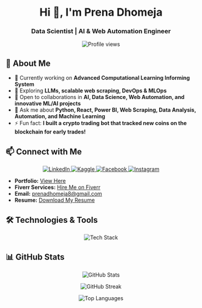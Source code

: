 <h1 align="center">Hi 👋, I'm Prena Dhomeja</h1>
<h3 align="center">Data Scientist | AI & Web Automation Engineer</h3>

<p align="center">
  <img src="https://komarev.com/ghpvc/?username=prenadhomeja123&label=Profile%20views&color=0e75b6&style=flat" alt="Profile views" />
</p>

## 🚀 About Me

- 🔭 Currently working on **Advanced Computational Learning Informing System**
- 🌱 Exploring **LLMs, scalable web scraping, DevOps & MLOps**
- 👯 Open to collaborations in **AI, Data Science, Web Automation, and innovative ML/AI projects**
- 💬 Ask me about **Python, React, Power BI, Web Scraping, Data Analysis, Automation, and Machine Learning**
- ⚡ Fun fact: **I built a crypto trading bot that tracked new coins on the blockchain for early trades!**

## 📫 Connect with Me

<p align="center">
  <a href="https://linkedin.com/in/prena-rani" target="_blank">
    <img src="https://img.shields.io/badge/LinkedIn-blue?style=for-the-badge&logo=linkedin" alt="LinkedIn">
  </a>
  <a href="https://kaggle.com/prenadhomeja" target="_blank">
    <img src="https://img.shields.io/badge/Kaggle-20BEFF?style=for-the-badge&logo=kaggle&logoColor=white" alt="Kaggle">
  </a>
  <a href="https://fb.com/prena.dhomeja" target="_blank">
    <img src="https://img.shields.io/badge/Facebook-1877F2?style=for-the-badge&logo=facebook&logoColor=white" alt="Facebook">
  </a>
  <a href="https://instagram.com/prenadhomeja" target="_blank">
    <img src="https://img.shields.io/badge/Instagram-E4405F?style=for-the-badge&logo=instagram&logoColor=white" alt="Instagram">
  </a>
</p>

- **Portfolio:** [View Here](https://share.jobworx.ai/candidate/portfolio)
- **Fiverr Services:** [Hire Me on Fiverr](https://www.fiverr.com/piru_dhomeja?source=gig_page)
- **Email:** prenadhomeja8@gmail.com
- **Resume:** [Download My Resume](https://drive.google.com/file/d/1nujGJfS5b_QrFtjl6BhJCk23DcoX3U0D/view?usp=sharing)

## 🛠️ Technologies & Tools

<p align="center">
  <img src="https://skillicons.dev/icons?i=python,react,html,css,js,typescript,bootstrap,angular,flutter,nodejs,express,mongodb,mysql,postgres,aws,azure,gcp,git,docker,kubernetes,tensorflow,pytorch,jupyter,solidity,redis,sass,selenium,opencv,oracle,php,flask,django,kafka,nginx,cpp,java,spring,heroku,unity,unreal,vue,webpack,csharp,azure,mssql,blender,arduino,backbone,tailwind,hadoop,cassandra,rabbitmq,figma,android,cloudflare" alt="Tech Stack">
</p>

## 📊 GitHub Stats
<p align="center">
  <img src="https://github-readme-stats.vercel.app/api?username=prenadhomeja123&show_icons=true&locale=en" alt="GitHub Stats" />
</p>
<p align="center">
  <img src="https://github-readme-streak-stats.herokuapp.com/?user=prenadhomeja123&" alt="GitHub Streak" />
</p>
<p align="center">
  <img src="https://github-readme-stats.vercel.app/api/top-langs?username=prenadhomeja123&show_icons=true&locale=en&layout=compact" alt="Top Languages" />
</p>
